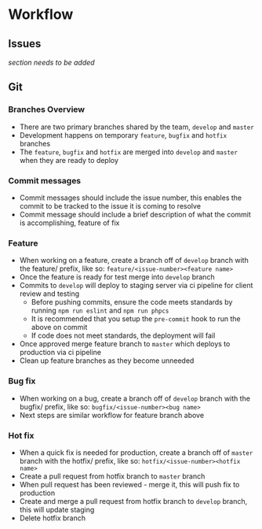 # Workflow  
  
## Issues
*section needs to be added*

## Git
  
### Branches Overview
-  There are two primary branches shared by the team, `develop` and `master`
-  Development happens on temporary `feature`, `bugfix` and `hotfix` branches
- The `feature`, `bugfix` and `hotfix` are merged into `develop` and `master` when they are ready to deploy

### Commit messages 
- Commit messages should include the issue number, this enables the commit to be tracked to the issue it is coming to resolve
- Commit message should include a brief description of what the commit is accomplishing, feature of fix
   
### Feature 
- When working on a feature, create a branch off of `develop` branch with the feature/ prefix, like so: `feature/<issue-number><feature name>`  
- Once the feature is ready for test merge into `develop` branch  
- Commits to `develop` will deploy to staging server via ci pipeline for client review and testing  
  - Before pushing commits, ensure the code meets standards by running `npm run eslint` and `npm run phpcs`  
  - It is recommended that you setup the `pre-commit` hook to run the above on commit  
  - If code does not meet standards, the deployment will fail  
- Once approved merge feature branch to `master` which deploys to production via ci pipeline  
- Clean up feature branches as they become unneeded  
  
### Bug fix  
- When working on a bug, create a branch off of `develop` branch with the bugfix/ prefix, like so: `bugfix/<issue-number><bug name>`  
- Next steps are similar workflow for feature branch above  
  
### Hot fix  
- When a quick fix is needed for production, create a branch off of `master` branch with the hotfix/ prefix, like so: `hotfix/<issue-number><hotfix name>`  
- Create a pull request from hotfix branch to `master` branch  
- When pull request has been reviewed - merge it, this will push fix to production  
- Create and merge a pull request from hotfix branch to `develop` branch, this will update staging  
- Delete hotfix branch
